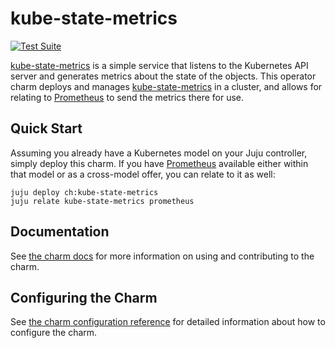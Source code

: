 # kube-state-metrics

[![Test Suite](https://github.com/johnsca/kube-state-metrics-operator/workflows/Test%20Suite/badge.svg)](https://github.com/johnsca/kube-state-metrics-operator/actions)

[kube-state-metrics][] is a simple service that listens to the Kubernetes API
server and generates metrics about the state of the objects. This operator
charm deploys and manages [kube-state-metrics][] in a cluster, and allows for
relating to [Prometheus][] to send the metrics there for use.


## Quick Start

Assuming you already have a Kubernetes model on your Juju controller,
simply deploy this charm. If you have [Prometheus][] available either
within that model or as a cross-model offer, you can relate to it as
well:

```
juju deploy ch:kube-state-metrics
juju relate kube-state-metrics prometheus
```

## Documentation

See [the charm docs](https://charmhub.io/kube-state-metrics/docs) for
more information on using and contributing to the charm.

## Configuring the Charm

See [the charm configuration reference](https://charmhub.io/kube-state-metrics/configure)
for detailed information about how to configure the charm.


<!-- Links -->
[kube-state-metrics]: https://github.com/kubernetes/kube-state-metrics
[Prometheus]: https://charmhub.io/prometheus-k8s
